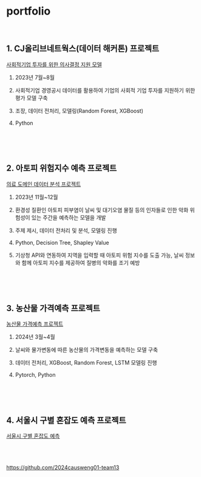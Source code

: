 # portfolio
<br/>

## 1. CJ올리브네트웍스(데이터 해커톤) 프로젝트 <br/>
[사회적기업 투자를 위한 의사결정 지원 모델](https://github.com/qkrwlgns99/portf/tree/main/%EC%82%AC%ED%9A%8C%EC%A0%81%EA%B8%B0%EC%97%85%20%ED%88%AC%EC%9E%90%EB%A5%BC%20%EC%9C%84%ED%95%9C%20%EC%9D%98%EC%82%AC%EA%B2%B0%EC%A0%95%20%EC%A7%80%EC%9B%90%20%EB%AA%A8%EB%8D%B8)
1) 2023년 7월~8월
2) 사회적기업 경영공시 데이터를 활용하여 기업의 사회적 기업 투자를 지원하기 위한 평가 모델 구축
3) 조장, 데이터 전처리, 모델링(Random Forest, XGBoost)
4) Python

   <br/> <br/> <br/>
## 2. 아토피 위험지수 예측 프로젝트
[의료 도메인 데이터 분석 프로젝트](https://github.com/qkrwlgns99/portf/tree/main/%EC%9D%98%EB%A3%8C%20%EB%8F%84%EB%A9%94%EC%9D%B8%20%EB%8D%B0%EC%9D%B4%ED%84%B0%20%EB%B6%84%EC%84%9D%20%ED%94%84%EB%A1%9C%EC%A0%9D%ED%8A%B8)
1) 2023년 11월~12월
2) 환경성 질환인 아토피 피부염이 날씨 및 대기오염 물질 등의 인자들로 인한 악화 위험성이 있는 주간을 예측하는 모델을 개발
3) 주제 제시, 데이터 전처리 및 분석, 모델링 진행
4) Python, Decision Tree, Shapley Value
5) 기상청 API와 연동하여 지역을 입력할 때 아토피 위험 지수를 도출 가능, 날씨 정보와 함께 아토피 지수를 제공하여 질병의 악화를 조기 예방

   <br/> <br/> <br/>
   
## 3. 농산물 가격예측 프로젝트
[농산물 가격예측 프로젝트](https://github.com/qkrwlgns99/portf/tree/main/%EB%86%8D%EC%82%B0%EB%AC%BC%20%EA%B0%80%EA%B2%A9%20%EC%98%88%EC%B8%A1%20%ED%94%84%EB%A1%9C%EC%A0%9D%ED%8A%B8)
1) 2024년 3월~4월
2) 날씨와 물가변동에 따른 농산물의 가격변동을 예측하는 모델 구축
3) 데이터 전처리, XGBoost, Random Forest, LSTM  모델링 진행
4) Pytorch, Python

    <br/> <br/> <br/>
## 4. 서울시 구별 혼잡도 예측 프로젝트
[서울시 구별 혼잡도 예측](https://github.com/qkrwlgns99/portf/tree/main/%EC%84%9C%EC%9A%B8%EC%8B%9C%20%EA%B5%AC%EB%B3%84%20%ED%98%BC%EC%9E%A1%EB%8F%84%20%EC%98%88%EC%B8%A1)


  <br/> <br/> <br/>
https://github.com/2024causweng01-team13
